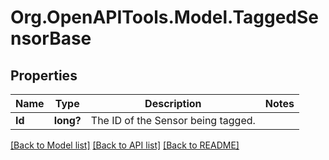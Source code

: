 # Org.OpenAPITools.Model.TaggedSensorBase
## Properties

Name | Type | Description | Notes
------------ | ------------- | ------------- | -------------
**Id** | **long?** | The ID of the Sensor being tagged. | 

[[Back to Model list]](../README.md#documentation-for-models) [[Back to API list]](../README.md#documentation-for-api-endpoints) [[Back to README]](../README.md)

